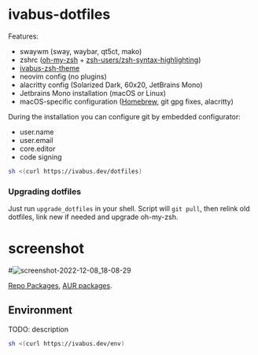 # ivabus-dotfiles

Features:

- swaywm (sway, waybar, qt5ct, mako)
- zshrc ([oh-my-zsh](https://ohmyz.sh) + [zsh-users/zsh-syntax-highlighting](https://github.com/zsh-users/zsh-syntax-highlighting))
- [ivabus-zsh-theme](https://github.com/ivabus/ivabus-zsh-theme)
- neovim config (no plugins)
- alacritty config (Solarized Dark, 60x20, JetBrains Mono)
- Jetbrains Mono installation (macOS or Linux)
- macOS-specific configuration ([Homebrew](https://brew.sh), git gpg fixes, alacritty)

During the installation you can configure git by embedded configurator:

 - user.name
 - user.email
 - core.editor
 - code signing

```sh
sh <(curl https://ivabus.dev/dotfiles)
```

### Upgrading dotfiles

Just run `upgrade_dotfiles` in your shell. Script will `git pull`, then relink old dotfiles, link new if needed and upgrade oh-my-zsh.

# screenshot
#![screenshot-2022-12-08_18-08-29](https://user-images.githubusercontent.com/71599788/206481983-5dac2d62-5aea-4ccf-990a-b9ee6d53422f.png)

[Repo Packages](https://ivabus.dev/pkgs), [AUR packages](https://ivabus.dev/aur).

## Environment

TODO: description

```sh
sh <(curl https://ivabus.dev/env)
```